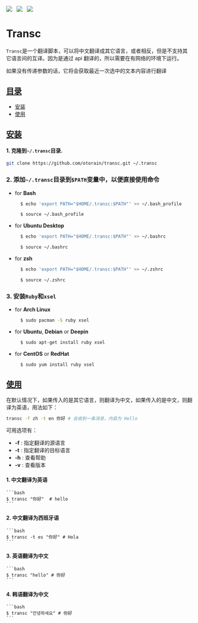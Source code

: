 
![](https://img.shields.io/badge/language-ruby-red.svg) &nbsp;
![](https://img.shields.io/badge/license-MIT-green.svg) &nbsp;
![](https://img.shields.io/badge/version-3.0.2-green.svg)


# Transc
  `Transc`是一个翻译脚本，可以将中文翻译成其它语言，或者相反，但是不支持其它语言间的互译。因为是通过 api 翻译的，所以需要在有网络的环境下运行。

  如果没有传递参数的话，它将会获取最近一次选中的文本内容进行翻译

## [目录](#table_of_contents)
- [安装](#install)
- [使用](#use)


## [安装](#install)
#### 1. 克隆到`~/.transc`目录.

```bash
git clone https://github.com/otorain/transc.git ~/.transc
```

### 2. 添加`~/.transc`目录到`$PATH`变量中，以便直接使用命令
  - for **Bash**
    ```bash
      $ echo 'export PATH="$HOME/.transc:$PATH"' >> ~/.bash_profile

      $ source ~/.bash_profile
    ```
  - for **Ubuntu Desktop**
    ```bash
      $ echo 'export PATH="$HOME/.transc:$PATH"' >> ~/.bashrc

      $ source ~/.bashrc
    ```
  - for **zsh**
    ```bash
      $ echo 'export PATH="$HOME/.transc:$PATH"' >> ~/.zshrc

      $ source ~/.zshrc
    ```

### 3. 安装`Ruby`和`xsel`
  - for **Arch Linux**
    ```bash
      $ sudo pacman -S ruby xsel
    ```


  - for **Ubuntu**, **Debian** or **Deepin**
    ```bash
      $ sudo apt-get install ruby xsel
    ```

  - for **CentOS** or **RedHat**
    ```bash
      $ sudo yum install ruby xsel
    ```

## [使用](#use)
  在默认情况下，如果传入的是其它语言，则翻译为中文，如果传入的是中文，则翻译为英语，用法如下：

  ```bash
  transc -f zh -t en 你好 # 会收到一条消息，内容为 Hello
  ```

  可用选项有：
  - **-f** : 指定翻译的源语言
  - **-t** : 指定翻译的目标语言
  - **-h** : 查看帮助
  - **-v** : 查看版本

#### 1. 中文翻译为英语
    ```bash
    $ transc "你好"  # hello
    ```

#### 2. 中文翻译为西班牙语
    ```bash
    $ transc -t es "你好" # Hola
    ```

#### 3. 英语翻译为中文
    ```bash
    $ transc "hello" # 你好
    ```

#### 4. 韩语翻译为中文
    ```bash
    $ transc "안녕하세요" # 你好
    ```
